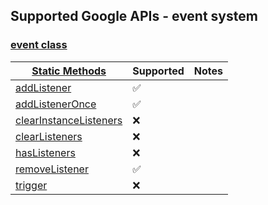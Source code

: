 ## Supported Google APIs - event system

### [event class](https://developers-dot-devsite-v2-prod.appspot.com/maps/documentation/javascript/reference/event#event)

| [Static Methods](https://developers-dot-devsite-v2-prod.appspot.com/maps/documentation/javascript/reference/event#event-Static-Methods)                 | Supported          | Notes |
| ------------------------------------------------------------------------------------------------------------------------------------------------------- | ------------------ | ----- |
| [addListener](https://developers-dot-devsite-v2-prod.appspot.com/maps/documentation/javascript/reference/event#event.addListener)                       | :white_check_mark: |       |
| [addListenerOnce](https://developers-dot-devsite-v2-prod.appspot.com/maps/documentation/javascript/reference/event#event.addListenerOnce)               | :white_check_mark: |       |
| [clearInstanceListeners](https://developers-dot-devsite-v2-prod.appspot.com/maps/documentation/javascript/reference/event#event.clearInstanceListeners) | :x:                |       |
| [clearListeners](https://developers-dot-devsite-v2-prod.appspot.com/maps/documentation/javascript/reference/event#event.clearListeners)                 | :x:                |       |
| [hasListeners](https://developers-dot-devsite-v2-prod.appspot.com/maps/documentation/javascript/reference/event#event.hasListeners)                     | :x:                |       |
| [removeListener](https://developers-dot-devsite-v2-prod.appspot.com/maps/documentation/javascript/reference/event#event.removeListener)                 | :white_check_mark: |       |
| [trigger](https://developers-dot-devsite-v2-prod.appspot.com/maps/documentation/javascript/reference/event#event.trigger)                               | :x:                |       |
